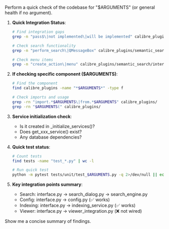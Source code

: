 Perform a quick check of the codebase for "$ARGUMENTS" (or general health if no argument).

1. **Quick Integration Status**:
   ```bash
   # Find integration gaps
   grep -n "pass$\|not implemented\|will be implemented" calibre_plugins/semantic_search/interface.py
   
   # Check search functionality
   grep -n "perform_search\|QMessageBox" calibre_plugins/semantic_search/ui/search_dialog.py
   
   # Check menu items
   grep -n "create_action\|menu" calibre_plugins/semantic_search/interface.py
   ```

2. **If checking specific component ($ARGUMENTS)**:
   ```bash
   # Find the component
   find calibre_plugins -name "*$ARGUMENTS*" -type f
   
   # Check imports and usage
   grep -rn "import.*$ARGUMENTS\|from.*$ARGUMENTS" calibre_plugins/
   grep -rn "$ARGUMENTS(" calibre_plugins/
   ```

3. **Service initialization check**:
   - Is it created in _initialize_services()?
   - Does get_xxx_service() exist?
   - Any database dependencies?

4. **Quick test status**:
   ```bash
   # Count tests
   find tests -name "test_*.py" | wc -l
   
   # Run quick test
   python -m pytest tests/unit/test_$ARGUMENTS.py -q 2>/dev/null || echo "No specific tests found"
   ```

5. **Key integration points summary**:
   - Search: interface.py → search_dialog.py → search_engine.py
   - Config: interface.py → config.py (✅ works)
   - Indexing: interface.py → indexing_service.py (✅ works)
   - Viewer: interface.py → viewer_integration.py (❌ not wired)

Show me a concise summary of findings.
